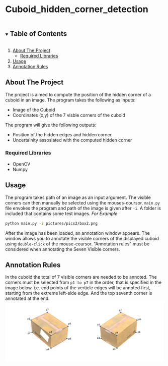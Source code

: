 # Cuboid_hidden_corner_detection
<!-- TABLE OF CONTENTS -->
<details open="open">
  <summary><h2 style="display: inline-block">Table of Contents</h2></summary>
  <ol>
    <li>
      <a href="#about-the-project">About The Project</a>
      <ul>
        <li><a href="#Required-libraries">Required Libraries</a></li>
      </ul>
    </li>
     <li>
      <a href="#Usage">Usage</a>
    </li>
    <li>
      <a href="#annotation-rules">Annotation Rules</a>
    </li>

  </ol>
</details>


<!-- ABOUT THE PROJECT -->
## About The Project
The project is aimed to compute the position of the hidden corner of a cuboid in an image. The program takes the following as inputs:
* Image of the Cuboid
* Coordinates (x,y) of the 7 visble corners of the cuboid

The program will give the following outputs:

* Position of the hidden edges and hidden corner
* Uncertainity assosiated with the computed hidden corner

<!-- REQUIRED LIBRARIES -->
### Required Libraries

* OpenCV
* Numpy

## Usage 
The program takes path of an image as an input argument. The visible corners can then manually be selected using the mouses-coursor. `main.py` file envokes the program and path of the image is given after `-i`. A folder is included that contains some test images. 
_For Example_
```sh
python main.py -i pictures/pics2/box2.png
   ```
After the image has been loaded, an annotation window appears. The window allows you to annotate the visible corners of the displayed cuboid using `double-click` of the mouse-coursor. "Annotation rules" must be considered when annotating the Seven Visible corners.

## Annotation Rules
In the cuboid the total of 7 visible corners are needed to be annoted. The corners must be selected from `p1 to p7` in the order, that is specified in the image below. i.e. end points of the verticle edges will be annoted first, starting from the extreme left-side edge. And the top seventh corner is annotated at the end.  
<img src="pictures/readme1.png" >
